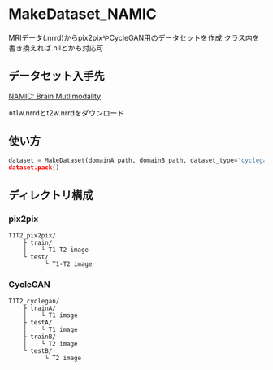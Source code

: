 # MakeDataset_NAMIC
MRIデータ(.nrrd)からpix2pixやCycleGAN用のデータセットを作成
クラス内を書き換えれば.nilとかも対応可

## データセット入手先
[NAMIC: Brain Mutlimodality](https://www.insight-journal.org/midas/collection/view/190/1)

※t1w.nrrdとt2w.nrrdをダウンロード

## 使い方
```python
dataset = MakeDataset(domainA path, domainB path, dataset_type='cyclegan' or 'pix2pix, img_res=(width, height), dataset_slice=(slice begin, slice end), is_16bit=False)
dataset.pack()
```

## ディレクトリ構成
### pix2pix
```
T1T2_pix2pix/
    ├ train/
    │    └ T1-T2 image
    └ test/
          └ T1-T2 image
```

### CycleGAN
```
T1T2_cyclegan/
    ├ trainA/
    │    └ T1 image
    ├ testA/
    │    └ T1 image
    ├ trainB/
    │    └ T2 image
    └ testB/
          └ T2 image
```
